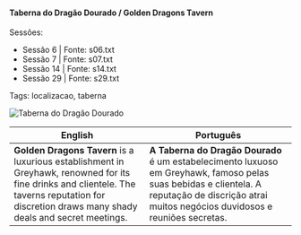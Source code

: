 
#### Taberna do Dragão Dourado / Golden Dragons Tavern

Sessões:  
- Sessão 6 | Fonte: s06.txt  
- Sessão 7 | Fonte: s07.txt  
- Sessão 14 | Fonte: s14.txt  
- Sessão 29 | Fonte: s29.txt  

Tags: localizacao, taberna

![Taberna do Dragão Dourado](assets/location/location_blank.png)

| English | Português |
|---------|-----------|
| **Golden Dragons Tavern** is a luxurious establishment in Greyhawk, renowned for its fine drinks and clientele. The taverns reputation for discretion draws many shady deals and secret meetings. | **A Taberna do Dragão Dourado** é um estabelecimento luxuoso em Greyhawk, famoso pelas suas bebidas e clientela. A reputação de discrição atrai muitos negócios duvidosos e reuniões secretas. |




















